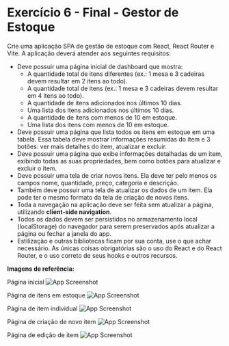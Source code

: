 # Exercício 6 - Final - Gestor de Estoque

Crie uma aplicação SPA de gestão de estoque com React, React Router e Vite. A aplicação deverá atender aos seguintes requisitos:

- Deve possuir uma página inicial de dashboard que mostra:
    - A quantidade total de itens diferentes (ex.: 1 mesa e 3 cadeiras devem resultar em 2 itens ao todo).
    - A quantidade total de itens (ex.: 1 mesa e 3 cadeiras devem resultar em 4 itens ao todo).
    - A quantidade de itens adicionados nos últimos 10 dias.
    - Uma lista dos itens adicionados nos últimos 10 dias.
    - A quantidade de itens com menos de 10 em estoque.
    - Uma lista dos itens com menos de 10 em estoque.
- Deve possuir uma página que lista todos os itens em estoque em uma tabela. Essa tabela deve mostrar informações resumidas do item e 3 botões: ver mais detalhes do item, atualizar e excluir.
- Deve possuir uma página que exibe informações detalhadas de um item, exibindo todas as suas propriedades, bem como botões para atualizar e excluir o item.
- Deve possuir uma tela de criar novos itens. Ela deve ter pelo menos os campos nome, quantidade, preço, categoria e descrição.
- Também deve possuir uma tela de atualizar os dados de um item. Ela pode ter o mesmo formato da tela de criação de novos itens.
- Toda a navegação na aplicação deve ser feita sem atualizar a página, utilizando **********************client-side navigation**********************.
- Todos os dados devem ser persistidos no armazenamento local (localStorage) do navegador para serem preservados após atualizar a página ou fechar a janela do app.
- Estilização e outras bibliotecas ficam por sua conta, use o que achar necessário. As únicas coisas obrigatórias são o uso do React e do React Router, e o uso correto de seus hooks e outros recursos.

**Imagens de referência:**

Página inicial
![App Screenshot](https://onebitcode.notion.site/image/https%3A%2F%2Fs3-us-west-2.amazonaws.com%2Fsecure.notion-static.com%2F9034b04b-59a1-4e79-ba47-81cb5a0584b4%2FUntitled.png?table=block&id=edd84dff-a5be-4841-9c60-2e042a88d394&spaceId=6e5271d8-2f68-42f5-aa75-5978bbff47fa&width=2000&userId=&cache=v2)

Página de itens em estoque
![App Screenshot](https://onebitcode.notion.site/image/https%3A%2F%2Fs3-us-west-2.amazonaws.com%2Fsecure.notion-static.com%2F3c4feba2-c72d-4270-854e-47358d4f537b%2FUntitled.png?table=block&id=77fbbb27-9144-48d9-8fde-fe15a7c60a48&spaceId=6e5271d8-2f68-42f5-aa75-5978bbff47fa&width=2000&userId=&cache=v2)

Página de item individual
![App Screenshot](https://onebitcode.notion.site/image/https%3A%2F%2Fs3-us-west-2.amazonaws.com%2Fsecure.notion-static.com%2F8da59eac-5cce-4e41-8d19-f03c05120ad2%2FUntitled.png?table=block&id=d39bfa1a-4ac1-48ef-b231-d9e6fb53a816&spaceId=6e5271d8-2f68-42f5-aa75-5978bbff47fa&width=2000&userId=&cache=v2)

Página de criação de novo item
![App Screenshot](https://onebitcode.notion.site/image/https%3A%2F%2Fs3-us-west-2.amazonaws.com%2Fsecure.notion-static.com%2Fb112e274-6db4-4d4f-b5cd-e4fbb2553e39%2FUntitled.png?table=block&id=eaf157d8-d406-41f1-8dbc-d98ba115c952&spaceId=6e5271d8-2f68-42f5-aa75-5978bbff47fa&width=2000&userId=&cache=v2)

Página de edição de item
![App Screenshot](https://onebitcode.notion.site/image/https%3A%2F%2Fs3-us-west-2.amazonaws.com%2Fsecure.notion-static.com%2F154c7ad4-1313-47b4-abc1-5afa8f1d54be%2FUntitled.png?table=block&id=0280e8a0-93b4-4e7e-9fe8-aabbb00f5c27&spaceId=6e5271d8-2f68-42f5-aa75-5978bbff47fa&width=2000&userId=&cache=v2)